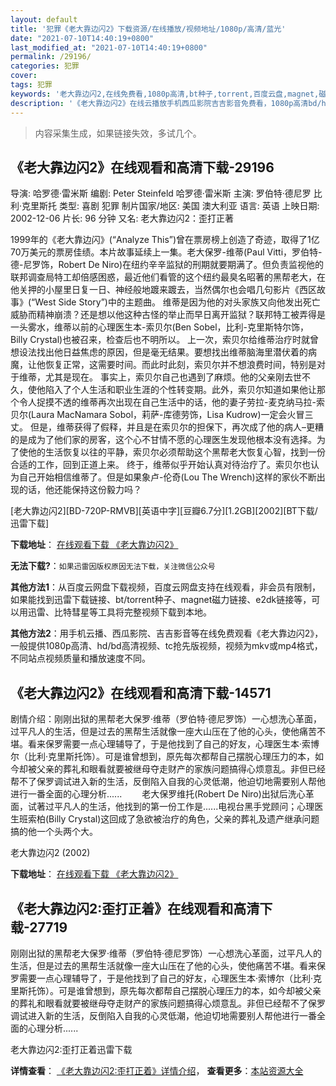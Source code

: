```yaml
---
layout: default
title: '犯罪《老大靠边闪2》下载资源/在线播放/视频地址/1080p/高清/蓝光'
date: "2021-07-10T14:40:19+0800"
last_modified_at: "2021-07-10T14:40:19+0800"
permalink: /29196/
categories: 犯罪
cover:
tags: 犯罪
keywords: '老大靠边闪2,在线免费看,1080p高清,bt种子,torrent,百度云盘,magnet,磁力链,迅雷下载资源'
description: '《老大靠边闪2》在线云播放手机西瓜影院吉吉影音免费看，1080p高清bd/hd未删减完整版和tc抢先枪版，mkv/mp4格式，附带bt/torrent种子、magnet/磁力链、百度云盘、网盘资源迅雷下载链接'
---
```


>内容采集生成，如果链接失效，多试几个。


## 《老大靠边闪2》在线观看和高清下载-29196

导演: 哈罗德·雷米斯 编剧: Peter Steinfeld 哈罗德·雷米斯 主演: 罗伯特·德尼罗 比利·克里斯托 类型: 喜剧 犯罪 制片国家/地区: 美国 澳大利亚 语言: 英语 上映日期: 2002-12-06 片长: 96 分钟 又名: 老大靠边闪2：歪打正著

1999年的《老大靠边闪》(“Analyze This”)曾在票房榜上创造了奇迹，取得了1亿70万美元的票房佳绩。本片故事延续上一集。老大保罗-维蒂(Paul Vitti，罗伯特-德-尼罗饰，Robert De Niro)在纽约辛辛监狱的刑期就要期满了。但负责监视他的联邦调查局特工却倍感困惑，最近他们看管的这个纽约最臭名昭著的黑帮老大，在他关押的小屋里日复一日、神经般地踱来踱去，当然偶尔也会唱几句影片《西区故事》(“West Side Story”)中的主题曲。 维蒂是因为他的对头家族又向他发出死亡威胁而精神崩溃？还是想以他这种古怪的举止而早日离开监狱？联邦特工被弄得是一头雾水，维蒂以前的心理医生本-索贝尔(Ben Sobel，比利-克里斯特尔饰，Billy Crystal)也被召来，检查后也不明所以。 上一次，索贝尔给维蒂治疗时就曾想设法找出他日益焦虑的原因，但是毫无结果。要想找出维蒂脑海里潜伏着的病魔，让他恢复正常，这需要时间。而此时此刻，索贝尔并不想浪费时间，特别是对于维蒂，尤其是现在。 事实上，索贝尔自己也遇到了麻烦。他的父亲刚去世不久，使他陷入了个人生活和职业生涯的个性转变期。此外，索贝尔知道如果他让那个令人捉摸不透的维蒂再次出现在自己生活中的话，他的妻子劳拉-麦克纳马拉-索贝尔(Laura MacNamara Sobol，莉萨-库德劳饰，Lisa Kudrow)一定会火冒三丈。 但是，维蒂获得了假释，并且是在索贝尔的担保下，再次成了他的病人–更糟的是成为了他们家的房客，这个心不甘情不愿的心理医生发现他根本没有选择。为了使他的生活恢复以往的平静，索贝尔必须帮助这个黑帮老大恢复心智，找到一份合适的工作，回到正道上来。 终于，维蒂似乎开始认真对待治疗了。索贝尔也认为自己开始相信维蒂了。但是如果象卢-伦奇(Lou The Wrench)这样的家伙不断出现的话，他还能保持这份毅力吗？


[老大靠边闪2][BD-720P-RMVB][英语中字][豆瓣6.7分][1.2GB][2002][BT下载/迅雷下载]

**下载地址**： [在线观看下载 《老大靠边闪2》](https://www.btdx8.com/torrent/analyze_that_2002.html) 


**无法下载?**：`如果迅雷因版权原因无法下载，关注微信公众号 `

**其他方法1**：从百度云网盘下载视频，百度云网盘支持在线观看，非会员有限制，如果能找到迅雷下载链接、bt/torrent种子、magnet磁力链接、e2dk链接等，可以用迅雷、比特彗星等工具将完整视频下载到本地。

**其他方法2**：用手机云播、西瓜影院、吉吉影音等在线免费观看《老大靠边闪2》，一般提供1080p高清、hd/bd高清视频、tc抢先版视频，视频为mkv或mp4格式，不同站点视频质量和播放速度不同。


## 《老大靠边闪2》在线观看和高清下载-14571

剧情介绍：刚刚出狱的黑帮老大保罗·维蒂（罗伯特·德尼罗饰）一心想洗心革面，过平凡人的生活，但是过去的黑帮生活就像一座大山压在了他的心头，使他痛苦不堪。看来保罗需要一点心理辅导了，于是他找到了自己的好友，心理医生本·索博尔（比利·克里斯托饰）。可是谁曾想到，原先每次都帮自己摆脱心理压力的本，如今却被父亲的葬礼和眼看就要被继母夺走财产的家族问题搞得心烦意乱。非但已经帮不了保罗调试进入新的生活，反倒陷入自我的心灵低潮，他迫切地需要别人帮他进行一番全面的心理分析......   　　老大保罗维托(Robert De Niro)出狱后洗心革面，试著过平凡人的生活，他找到的第一份工作是......电视台黑手党顾问；心理医生班索柏(Billy Crystal)这回成了急欲被治疗的角色，父亲的葬礼及遗产继承问题搞的他一个头两个大。


老大靠边闪2 (2002)

**下载地址**： [在线观看下载 《老大靠边闪2》](https://www.btbtdy.me/btdy/dy5162.html) 


## 《老大靠边闪2:歪打正着》在线观看和高清下载-27719

刚刚出狱的黑帮老大保罗·维蒂（罗伯特·德尼罗饰）一心想洗心革面，过平凡人的生活，但是过去的黑帮生活就像一座大山压在了他的心头，使他痛苦不堪。看来保罗需要一点心理辅导了，于是他找到了自己的好友，心理医生本·索博尔（比利·克里斯托饰）。可是谁曾想到，原先每次都帮自己摆脱心理压力的本，如今却被父亲的葬礼和眼看就要被继母夺走财产的家族问题搞得心烦意乱。非但已经帮不了保罗调试进入新的生活，反倒陷入自我的心灵低潮，他迫切地需要别人帮他进行一番全面的心理分析......


老大靠边闪2:歪打正着迅雷下载

**详情查看**： [《老大靠边闪2:歪打正着》详情介绍](/movie/27719/)， **查看更多**：[本站资源大全](/movie/t/all/)

